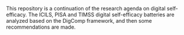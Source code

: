 This repository is a continuation of the research agenda on digital self-efficacy. The ICILS, PISA and TIMSS digital self-efficacy batteries are analyzed based on the DigComp framework, and then some recommendations are made.
